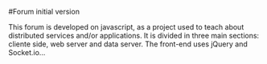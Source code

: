 #Forum initial version

This forum is developed on javascript, as a project used to teach about distributed services and/or applications.
It is divided in three main sections: cliente side, web server and data server. The front-end uses jQuery and Socket.io...